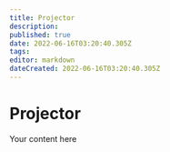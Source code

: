 ```yaml
---
title: Projector
description: 
published: true
date: 2022-06-16T03:20:40.305Z
tags: 
editor: markdown
dateCreated: 2022-06-16T03:20:40.305Z
---
```


# Projector
Your content here